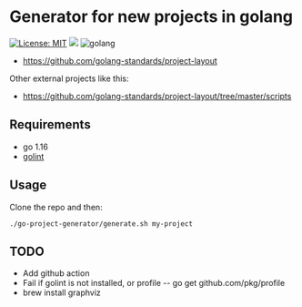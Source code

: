 # Generator for new projects in golang

[![License: MIT](https://img.shields.io/badge/license-MIT-yellow.svg)](https://opensource.org/licenses/MIT)
![](https://img.shields.io/maintenance/yes/2021.svg)
![golang](https://img.shields.io/badge/golang-1.16-green.svg)

- https://github.com/golang-standards/project-layout

Other external projects like this:

- https://github.com/golang-standards/project-layout/tree/master/scripts

## Requirements

- go 1.16
- [golint](https://github.com/golang/lint)

## Usage

Clone the repo and then:

    ./go-project-generator/generate.sh my-project

## TODO

- Add github action
- Fail if golint is not installed, or profile
-- go get github.com/pkg/profile
- brew install graphviz